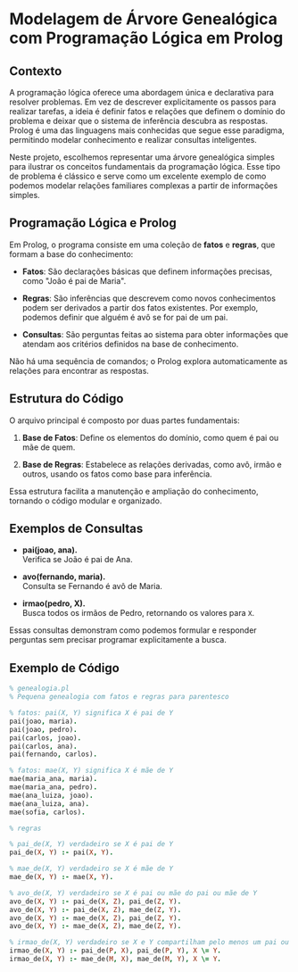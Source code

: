 # Modelagem de Árvore Genealógica com Programação Lógica em Prolog

## Contexto

A programação lógica oferece uma abordagem única e declarativa para resolver problemas. Em vez de descrever explicitamente os passos para realizar tarefas, a ideia é definir fatos e relações que definem o domínio do problema e deixar que o sistema de inferência descubra as respostas. Prolog é uma das linguagens mais conhecidas que segue esse paradigma, permitindo modelar conhecimento e realizar consultas inteligentes.

Neste projeto, escolhemos representar uma árvore genealógica simples para ilustrar os conceitos fundamentais da programação lógica. Esse tipo de problema é clássico e serve como um excelente exemplo de como podemos modelar relações familiares complexas a partir de informações simples.

## Programação Lógica e Prolog

Em Prolog, o programa consiste em uma coleção de **fatos** e **regras**, que formam a base do conhecimento:

- **Fatos**: São declarações básicas que definem informações precisas, como "João é pai de Maria".

- **Regras**: São inferências que descrevem como novos conhecimentos podem ser derivados a partir dos fatos existentes. Por exemplo, podemos definir que alguém é avô se for pai de um pai.

- **Consultas**: São perguntas feitas ao sistema para obter informações que atendam aos critérios definidos na base de conhecimento.

Não há uma sequência de comandos; o Prolog explora automaticamente as relações para encontrar as respostas.

## Estrutura do Código

O arquivo principal é composto por duas partes fundamentais:

1. **Base de Fatos**: Define os elementos do domínio, como quem é pai ou mãe de quem.

2. **Base de Regras**: Estabelece as relações derivadas, como avô, irmão e outros, usando os fatos como base para inferência.

Essa estrutura facilita a manutenção e ampliação do conhecimento, tornando o código modular e organizado.

## Exemplos de Consultas

- **pai(joao, ana).**  
  Verifica se João é pai de Ana.

- **avo(fernando, maria).**  
  Consulta se Fernando é avô de Maria.

- **irmao(pedro, X).**  
  Busca todos os irmãos de Pedro, retornando os valores para `X`.

Essas consultas demonstram como podemos formular e responder perguntas sem precisar programar explicitamente a busca.

## Exemplo de Código

```prolog
% genealogia.pl
% Pequena genealogia com fatos e regras para parentesco

% fatos: pai(X, Y) significa X é pai de Y
pai(joao, maria).
pai(joao, pedro).
pai(carlos, joao).
pai(carlos, ana).
pai(fernando, carlos).

% fatos: mae(X, Y) significa X é mãe de Y
mae(maria_ana, maria).
mae(maria_ana, pedro).
mae(ana_luiza, joao).
mae(ana_luiza, ana).
mae(sofia, carlos).

% regras

% pai_de(X, Y) verdadeiro se X é pai de Y
pai_de(X, Y) :- pai(X, Y).

% mae_de(X, Y) verdadeiro se X é mãe de Y
mae_de(X, Y) :- mae(X, Y).

% avo_de(X, Y) verdadeiro se X é pai ou mãe do pai ou mãe de Y
avo_de(X, Y) :- pai_de(X, Z), pai_de(Z, Y).
avo_de(X, Y) :- pai_de(X, Z), mae_de(Z, Y).
avo_de(X, Y) :- mae_de(X, Z), pai_de(Z, Y).
avo_de(X, Y) :- mae_de(X, Z), mae_de(Z, Y).

% irmao_de(X, Y) verdadeiro se X e Y compartilham pelo menos um pai ou mãe e são distintos
irmao_de(X, Y) :- pai_de(P, X), pai_de(P, Y), X \= Y.
irmao_de(X, Y) :- mae_de(M, X), mae_de(M, Y), X \= Y.
```
